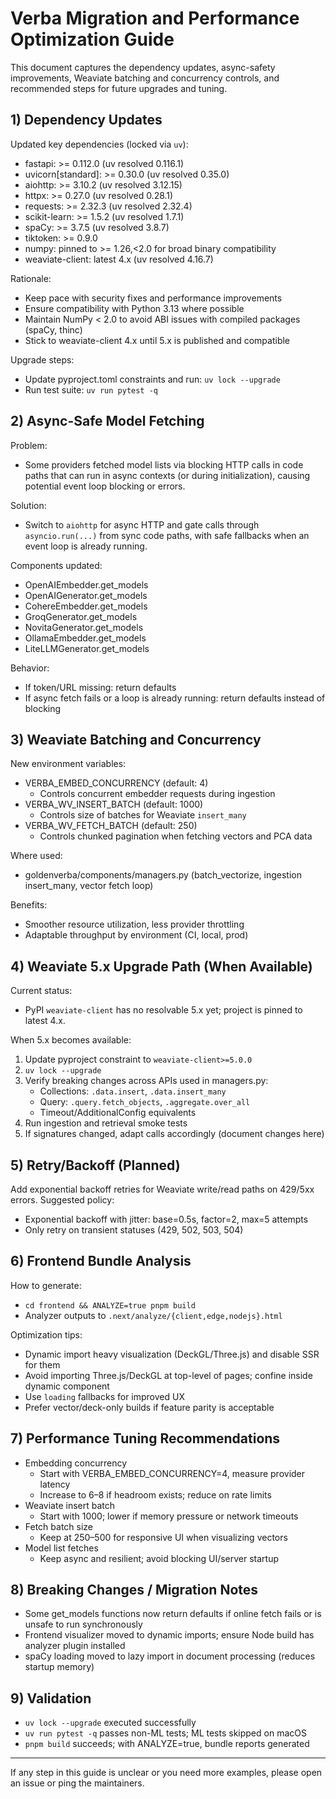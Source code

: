 # Verba Migration and Performance Optimization Guide

This document captures the dependency updates, async-safety improvements, Weaviate batching and concurrency controls, and recommended steps for future upgrades and tuning.

## 1) Dependency Updates

Updated key dependencies (locked via `uv`):
- fastapi: >= 0.112.0 (uv resolved 0.116.1)
- uvicorn[standard]: >= 0.30.0 (uv resolved 0.35.0)
- aiohttp: >= 3.10.2 (uv resolved 3.12.15)
- httpx: >= 0.27.0 (uv resolved 0.28.1)
- requests: >= 2.32.3 (uv resolved 2.32.4)
- scikit-learn: >= 1.5.2 (uv resolved 1.7.1)
- spaCy: >= 3.7.5 (uv resolved 3.8.7)
- tiktoken: >= 0.9.0
- numpy: pinned to >= 1.26,<2.0 for broad binary compatibility
- weaviate-client: latest 4.x (uv resolved 4.16.7)

Rationale:
- Keep pace with security fixes and performance improvements
- Ensure compatibility with Python 3.13 where possible
- Maintain NumPy < 2.0 to avoid ABI issues with compiled packages (spaCy, thinc)
- Stick to weaviate-client 4.x until 5.x is published and compatible

Upgrade steps:
- Update pyproject.toml constraints and run: `uv lock --upgrade`
- Run test suite: `uv run pytest -q`

## 2) Async-Safe Model Fetching

Problem:
- Some providers fetched model lists via blocking HTTP calls in code paths that can run in async contexts (or during initialization), causing potential event loop blocking or errors.

Solution:
- Switch to `aiohttp` for async HTTP and gate calls through `asyncio.run(...)` from sync code paths, with safe fallbacks when an event loop is already running.

Components updated:
- OpenAIEmbedder.get_models
- OpenAIGenerator.get_models
- CohereEmbedder.get_models
- GroqGenerator.get_models
- NovitaGenerator.get_models
- OllamaEmbedder.get_models
- LiteLLMGenerator.get_models

Behavior:
- If token/URL missing: return defaults
- If async fetch fails or a loop is already running: return defaults instead of blocking

## 3) Weaviate Batching and Concurrency

New environment variables:
- VERBA_EMBED_CONCURRENCY (default: 4)
  - Controls concurrent embedder requests during ingestion
- VERBA_WV_INSERT_BATCH (default: 1000)
  - Controls size of batches for Weaviate `insert_many`
- VERBA_WV_FETCH_BATCH (default: 250)
  - Controls chunked pagination when fetching vectors and PCA data

Where used:
- goldenverba/components/managers.py (batch_vectorize, ingestion insert_many, vector fetch loop)

Benefits:
- Smoother resource utilization, less provider throttling
- Adaptable throughput by environment (CI, local, prod)

## 4) Weaviate 5.x Upgrade Path (When Available)

Current status:
- PyPI `weaviate-client` has no resolvable 5.x yet; project is pinned to latest 4.x.

When 5.x becomes available:
1. Update pyproject constraint to `weaviate-client>=5.0.0`
2. `uv lock --upgrade`
3. Verify breaking changes across APIs used in managers.py:
   - Collections: `.data.insert`, `.data.insert_many`
   - Query: `.query.fetch_objects`, `.aggregate.over_all`
   - Timeout/AdditionalConfig equivalents
4. Run ingestion and retrieval smoke tests
5. If signatures changed, adapt calls accordingly (document changes here)

## 5) Retry/Backoff (Planned)

Add exponential backoff retries for Weaviate write/read paths on 429/5xx errors. Suggested policy:
- Exponential backoff with jitter: base=0.5s, factor=2, max=5 attempts
- Only retry on transient statuses (429, 502, 503, 504)

## 6) Frontend Bundle Analysis

How to generate:
- `cd frontend && ANALYZE=true pnpm build`
- Analyzer outputs to `.next/analyze/{client,edge,nodejs}.html`

Optimization tips:
- Dynamic import heavy visualization (DeckGL/Three.js) and disable SSR for them
- Avoid importing Three.js/DeckGL at top-level of pages; confine inside dynamic component
- Use `loading` fallbacks for improved UX
- Prefer vector/deck-only builds if feature parity is acceptable

## 7) Performance Tuning Recommendations

- Embedding concurrency
  - Start with VERBA_EMBED_CONCURRENCY=4, measure provider latency
  - Increase to 6–8 if headroom exists; reduce on rate limits
- Weaviate insert batch
  - Start with 1000; lower if memory pressure or network timeouts
- Fetch batch size
  - Keep at 250–500 for responsive UI when visualizing vectors
- Model list fetches
  - Keep async and resilient; avoid blocking UI/server startup

## 8) Breaking Changes / Migration Notes

- Some get_models functions now return defaults if online fetch fails or is unsafe to run synchronously
- Frontend visualizer moved to dynamic imports; ensure Node build has analyzer plugin installed
- spaCy loading moved to lazy import in document processing (reduces startup memory)

## 9) Validation

- `uv lock --upgrade` executed successfully
- `uv run pytest -q` passes non-ML tests; ML tests skipped on macOS
- `pnpm build` succeeds; with ANALYZE=true, bundle reports generated

---

If any step in this guide is unclear or you need more examples, please open an issue or ping the maintainers.

